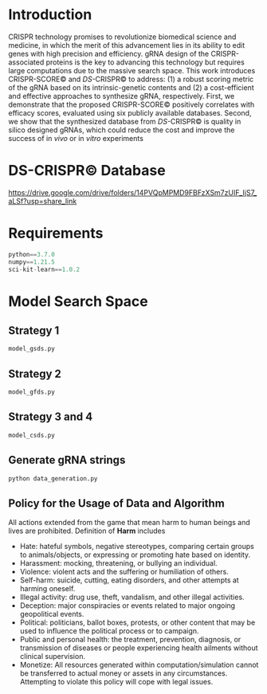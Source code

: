 # Introduction
CRISPR technology promises to revolutionize biomedical science and medicine, in which the merit of this advancement lies in its ability to edit genes with high precision and efficiency. gRNA design of the CRISPR-associated proteins is the key to advancing this technology but requires large computations due to the massive search space. This work introduces CRISPR-SCORE&copy; and _DS_-CRISPR&copy; to address: (1) a robust scoring metric of the gRNA based on its intrinsic-genetic contents and (2) a cost-efficient and effective approaches to synthesize gRNA, respectively. First, we demonstrate that the proposed CRISPR-SCORE&copy; positively correlates with efficacy scores, evaluated using six publicly available databases. Second, we show that the synthesized database from _DS_-CRISPR&copy; is quality in silico designed gRNAs, which could reduce the cost and improve the success of in _vivo_ or in _vitro_ experiments 
# DS-CRISPR&copy; Database
https://drive.google.com/drive/folders/14PVQpMPMD9FBFzXSm7zUIF_IjS7_aLSf?usp=share_link
# Requirements
```python
python==3.7.0
numpy==1.21.5
sci-kit-learn==1.0.2
```
# Model Search Space
## Strategy 1
```python
model_gsds.py
```
## Strategy 2
```python
model_gfds.py
```
## Strategy 3 and 4
```python
model_csds.py
```
## Generate gRNA strings
```python
python data_generation.py
```
## Policy for the Usage of Data and Algorithm
All actions extended from the game that mean harm to human beings and lives are prohibited. Definition of **Harm** includes
- Hate: hateful symbols, negative stereotypes, comparing certain groups to animals/objects, or expressing or promoting hate based on identity.
- Harassment: mocking, threatening, or bullying an individual.
- Violence: violent acts and the suffering or humiliation of others.
- Self-harm: suicide, cutting, eating disorders, and other attempts at harming oneself.
- Illegal activity: drug use, theft, vandalism, and other illegal activities.
- Deception: major conspiracies or events related to major ongoing geopolitical events.
- Political: politicians, ballot boxes, protests, or other content that may be used to influence the political process or to campaign.
- Public and personal health: the treatment, prevention, diagnosis, or transmission of diseases or people experiencing health ailments without clinical supervision.
- Monetize: All resources generated within computation/simulation cannot be transferred to actual money or assets in any circumstances. Attempting to violate this policy will cope with legal issues.



